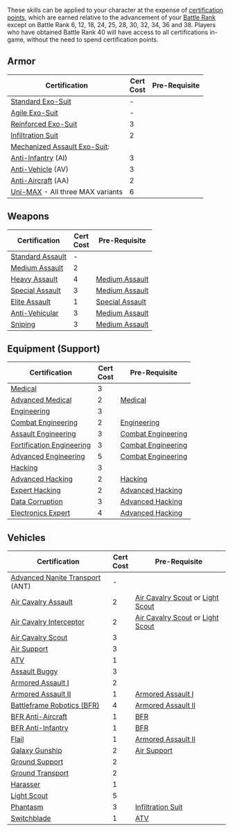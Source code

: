 These skills can be applied to your character at the expense of
[certification points](Certification_points.md), which are earned relative to
the advancement of your [Battle Rank](../terminology/Battle_Rank.md) except on
Battle Rank 6, 12, 18, 24, 25, 28, 30, 32, 34, 36 and 38. Players who have
obtained Battle Rank 40 will have access to all certifications in-game, without
the need to spend certification points.

## Armor

| Certification | Cert  <br>Cost | Pre-Requisite |
| --- | --- | --- |
| [Standard Exo-Suit](Standard_Exo-Suit_(Certification).md) | -   |     |
| [Agile Exo-Suit](Agile_Exo-Suit_(Certification).md) | -   |     |
| [Reinforced Exo-Suit](Reinforced_Exo-Suit_(Certification).md) | 3   |     |
| [Infiltration Suit](Infiltration_Suit_(Certification).md) | 2   |     |
| [Mechanized Assault Exo-Suit](../armor/Mechanized_Assault_Exo-Suit.md): |     |     |
| [Anti-Infantry](Anti-Infantry_MAX_(Certification).md) (AI) | 3   |     |
| [Anti-Vehicle](Anti-Vehicle_MAX_(Certification).md) (AV) | 3   |     |
| [Anti-Aircraft](Anti-Aircraft_MAX_(Certification).md) (AA) | 2   |     |
| [Uni-MAX](Uni-MAX_(Certification).md) \- All three MAX variants | 6   |     |

## Weapons

| Certification | Cert  <br>Cost | Pre-Requisite |
| --- | --- | --- |
| [Standard Assault](Standard_Assault.md) | -   |     |
| [Medium Assault](Medium_Assault.md) | 2   |     |
| [Heavy Assault](Heavy_Assault.md) | 4   | [Medium Assault](Medium_Assault.md) |
| [Special Assault](Special_Assault.md) | 3   | [Medium Assault](Medium_Assault.md) |
| [Elite Assault](Elite_Assault.md) | 1   | [Special Assault](Special_Assault.md) |
| [Anti-Vehicular](Anti-Vehicular.md) | 3   | [Medium Assault](Medium_Assault.md) |
| [Sniping](Sniping.md) | 3   | [Medium Assault](Medium_Assault.md) |

## Equipment (Support)

| Certification | Cert  <br>Cost | Pre-Requisite |
| --- | --- | --- |
| [Medical](Medical.md) | 3   |     |
| [Advanced Medical](Advanced_Medical.md) | 2   | [Medical](Medical.md) |
| [Engineering](Engineering.md) | 3   |     |
| [Combat Engineering](Combat_Engineering.md) | 2   | [Engineering](Engineering.md) |
| [Assault Engineering](Assault_Engineering.md) | 3   | [Combat Engineering](Combat_Engineering.md) |
| [Fortification Engineering](Fortification_Engineering.md) | 3   | [Combat Engineering](Combat_Engineering.md) |
| [Advanced Engineering](Advanced_Engineering.md) | 5   | [Combat Engineering](Combat_Engineering.md) |
| [Hacking](Hacking_(Certification).md) | 3   |     |
| [Advanced Hacking](Advanced_Hacking.md) | 2   | [Hacking](Hacking_(Certification).md) |
| [Expert Hacking](Expert_Hacking.md) | 2   | [Advanced Hacking](Advanced_Hacking.md) |
| [Data Corruption](Data_Corruption.md) | 3   | [Advanced Hacking](Advanced_Hacking.md) |
| [Electronics Expert](Electronics_Expert.md) | 4   | [Advanced Hacking](Advanced_Hacking.md) |

## Vehicles

| Certification | Cert  <br>Cost | Pre-Requisite |
| --- | --- | --- |
| [Advanced Nanite Transport](Advanced_Nanite_Transport_(Certification).md) (ANT) | -   |     |
| [Air Cavalry Assault](Air_Cavalry_Assault.md) | 2   | [Air Cavalry Scout](Air_Cavalry_Scout.md) or [Light Scout](Light_Scout.md) |
| [Air Cavalry Interceptor](Air_Cavalry_Interceptor.md) | 2   | [Air Cavalry Scout](Air_Cavalry_Scout.md) or [Light Scout](Light_Scout.md) |
| [Air Cavalry Scout](Air_Cavalry_Scout.md) | 3   |     |
| [Air Support](Air_Support.md) | 3   |     |
| [ATV](ATV_(Certification).md) | 1   |     |
| [Assault Buggy](Assault_Buggy_(Certification).md) | 3   |     |
| [Armored Assault I](Armored_Assault_I.md) | 2   |     |
| [Armored Assault II](Armored_Assault_II.md) | 1   | [Armored Assault I](Armored_Assault_I.md) |
| [Battleframe Robotics (BFR)](BFR_(Certification).md) | 4   | [Armored Assault II](Armored_Assault_II.md) |
| [BFR Anti-Aircraft](BFR_Anti-Aircraft.md) | 1   | [BFR](BFR_(Certification).md) |
| [BFR Anti-Infantry](BFR_Anti-Infantry.md) | 1   | [BFR](BFR_(Certification).md) |
| [Flail](Flail_(Certification).md) | 1   | [Armored Assault II](Armored_Assault_II.md) |
| [Galaxy Gunship](Galaxy_Gunship_(Certification).md) | 2   | [Air Support](Air_Support.md) |
| [Ground Support](Ground_Support.md) | 2   |     |
| [Ground Transport](Ground_Transport.md) | 2   |     |
| [Harasser](Harasser_(Certification).md) | 1   |     |
| [Light Scout](Light_Scout.md) | 5   |     |
| [Phantasm](Phantasm_(Certification).md) | 3   | [Infiltration Suit](Infiltration_Suit_(Certification).md) |
| [Switchblade](Switchblade_(Certification).md) | 1   | [ATV](ATV_(Certification).md) |